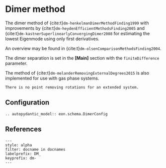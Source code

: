 # Dimer method

The dimer method of {cite:t}`dm-henkelmanDimerMethodFinding1999` with
improvements by {cite:t}`dm-heydenEfficientMethodsFinding2005` and
{cite:t}`dm-kastnerSuperlinearlyConvergingDimer2008` for estimating the lowest
Eigenmode using only first derivatives.

An overview may be found in {cite:t}`dm-olsenComparisonMethodsFinding2004`.

The dimer separation is set in the **[Main]** section with the
`finiteDifference` parameter.

The method of {cite:t}`dm-melanderRemovingExternalDegrees2015` is also
implemented for use with gas phase systems.

```{note}
There is no point removing rotations for an extended system.
```

## Configuration

```{eval-rst}
.. autopydantic_model:: eon.schema.DimerConfig
```

## References

```{bibliography}
---
style: alpha
filter: docname in docnames
labelprefix: DM_
keyprefix: dm-
---
```
